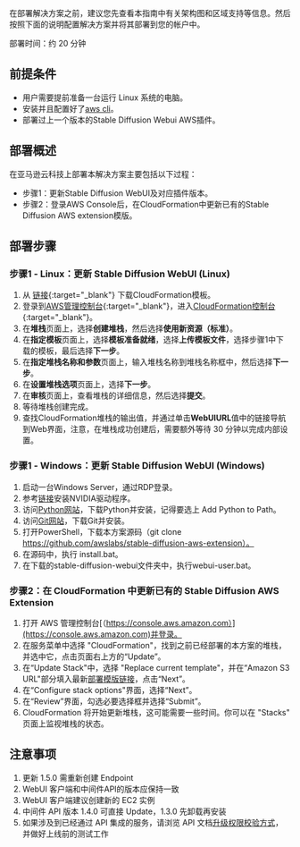 在部署解决方案之前，建议您先查看本指南中有关架构图和区域支持等信息。然后按照下面的说明配置解决方案并将其部署到您的帐户中。

部署时间：约 20 分钟

## 前提条件
<!-- 用户需提前部署好本地的[Stable Diffusion WebUI](https://github.com/AUTOMATIC1111/stable-diffusion-webui)。 -->
- 用户需要提前准备一台运行 Linux 系统的电脑。
- 安装并且配置好了[aws cli](https://aws.amazon.com/cli/)。
- 部署过上一个版本的Stable Diffusion Webui AWS插件。

## 部署概述
在亚马逊云科技上部署本解决方案主要包括以下过程：

- 步骤1：更新Stable Diffusion WebUI及对应插件版本。
- 步骤2：登录AWS Console后，在CloudFormation中更新已有的Stable Diffusion AWS extension模版。

## 部署步骤

### 步骤1 - Linux：更新 Stable Diffusion WebUI (Linux)

1. 从 [链接](https://aws-gcr-solutions.s3.amazonaws.com/extension-for-stable-diffusion-on-aws/sd.yaml){:target="_blank"} 下载CloudFormation模板。
2. 登录到[AWS管理控制台](https://console.aws.amazon.com/){:target="_blank"}，进入[CloudFormation控制台](https://console.aws.amazon.com/cloudformation/){:target="_blank"}。
3. 在**堆栈**页面上，选择**创建堆栈**，然后选择**使用新资源（标准）**。
4. 在**指定模板**页面上，选择**模板准备就绪**，选择**上传模板文件**，选择步骤1中下载的模板，最后选择**下一步**。
5. 在**指定堆栈名称和参数**页面上，输入堆栈名称到堆栈名称框中，然后选择**下一步**。
6. 在**设置堆栈选项**页面上，选择**下一步**。
7. 在**审核**页面上，查看堆栈的详细信息，然后选择**提交**。
8. 等待堆栈创建完成。
9. 查找CloudFormation堆栈的输出值，并通过单击**WebUIURL**值中的链接导航到Web界面，注意，在堆栈成功创建后，需要额外等待 30 分钟以完成内部设置。

### 步骤1 - Windows：更新 Stable Diffusion WebUI (Windows)
1. 启动一台Windows Server，通过RDP登录。
2. 参考[链接](https://docs.aws.amazon.com/zh_cn/AWSEC2/latest/WindowsGuide/install-nvidia-driver.html)安装NVIDIA驱动程序。
3. 访问[Python网站](https://www.python.org/downloads/release/python-3106/)，下载Python并安装，记得要选上 Add Python to Path。
4. 访问[Git网站](https://git-scm.com/download/win)，下载Git并安装。
5. 打开PowerShell，下载本方案源码（git clone https://github.com/awslabs/stable-diffusion-aws-extension）。
6. 在源码中，执行 install.bat。
7. 在下载的stable-diffusion-webui文件夹中，执行webui-user.bat。


### 步骤2：在 CloudFormation 中更新已有的 Stable Diffusion AWS Extension

1. 打开 AWS 管理控制台[（https://console.aws.amazon.com）](https://console.aws.amazon.com)并登录。
2. 在服务菜单中选择 "CloudFormation"，找到之前已经部署的本方案的堆栈，并选中它，点击页面右上方的“Update”。
3. 在“Update Stack"中，选择 "Replace current template"，并在“Amazon S3 URL"部分填入最新[部署模版链接](https://aws-gcr-solutions.s3.amazonaws.com/stable-diffusion-aws-extension-github-mainline/latest/custom-domain/Extension-for-Stable-Diffusion-on-AWS.template.json)，点击“Next”。
4. 在“Configure stack options"界面，选择“Next”。
5. 在“Review”界面，勾选必要选择框并选择“Submit”。
6. CloudFormation 将开始更新堆栈，这可能需要一些时间。你可以在 "Stacks" 页面上监视堆栈的状态。


## 注意事项
1. 更新 1.5.0 需重新创建 Endpoint
2. WebUI 客户端和中间件API的版本应保持一致
3. WebUI 客户端建议创建新的 EC2 实例
4. 中间件 API 版本 1.4.0 可直接 Update，1.3.0 先卸载再安装
5. 如果涉及到已经通过 API 集成的服务，请浏览 API 文档[升级权限校验方式](https://awslabs.github.io/stable-diffusion-aws-extension/zh/developer-guide/api_authentication/)，并做好上线前的测试工作




<!-- ### 步骤2：通过安装脚本安装插件Stable Diffusion AWS Extension。
1. 在提前准备的运行linux的电脑的工作目录下，运行以下命令下载最新的安装脚本
```
wget https://raw.githubusercontent.com/awslabs/stable-diffusion-aws-extension/main/install.sh
```
2. 运行安装脚本
```
sh install.sh
```
3. 移步到install.sh下载的stable-diffusion-webui文件夹
```
cd stable-diffusion-webui
```
4. 对于不带GPU的机器，可以通过以下命令启动webui
```
./webui.sh --skip-torch-cuda-test
```
5. 对于带GPU的机器，可以通过以下命令启动webui
```
./webui.sh
``` -->



<!-- 
1. 访问[AWS CloudFormation控制台](https://console.aws.amazon.com/cloudformation/)。

2. 从堆栈列表中选择方案的根堆栈，而不是嵌套堆栈。列表中嵌套堆栈的名称旁边会显示嵌套（NESTED）。

3. 打开输出（Outputs）标签页，找到**APIGatewayUrl**和**ApiGatewayUrlToken**对应的数值，并复制。

4. 打开Stable Diffusion WebUI中的**Amazon SageMaker**标签页，在**API URL**文本框粘贴步骤3得到的URL。在**API Token**输入步骤3得到的token。

5. 点击**Test Connection & Update Setting**更新配置文件，这样下次就能得到对应的信息
 -->

<!-- ## 后续操作
堆栈创建成功后，您可以在AWS CloudFormation的输出（Outputs）标签页中查询相关信息。 -->
